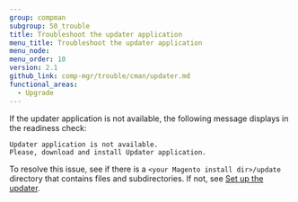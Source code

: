 ```yaml
---
group: compman
subgroup: 50_trouble
title: Troubleshoot the updater application
menu_title: Troubleshoot the updater application
menu_node:
menu_order: 10
version: 2.1
github_link: comp-mgr/trouble/cman/updater.md
functional_areas:
  - Upgrade
---
```


If the updater application is not available, the following message displays in the readiness check:

	Updater application is not available. 
	Please, download and install Updater application.

To resolve this issue, see if there is a `<your Magento install dir>/update` directory that contains files and subdirectories. If not, see <a href="{{page.baseurl}}/install-gde/prereq/prereq_updater.html">Set up the updater</a>.
